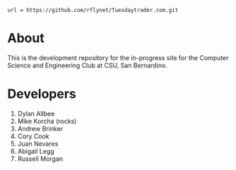 	url = https://github.com/rflynet/Tuesdaytrader.com.git
# About

This is the development repository for the in-progress site for the Computer Science and Engineering Club at CSU, San Bernardino.

# Developers

1. Dylan Allbee
2. Mike Korcha (rocks)
3. Andrew Brinker
4. Cory Cook
5. Juan Nevares
6. Abigail Legg
7. Russell Morgan
